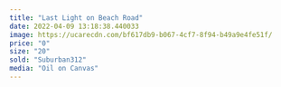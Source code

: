 ```yaml
---
title: "Last Light on Beach Road"
date: 2022-04-09 13:18:38.440033
image: https://ucarecdn.com/bf617db9-b067-4cf7-8f94-b49a9e4fe51f/
price: "0"
size: "20"
sold: "Suburban312"
media: "Oil on Canvas"
---
```


